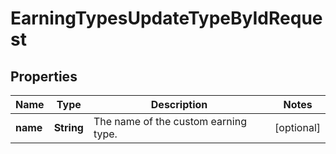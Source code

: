

# EarningTypesUpdateTypeByIdRequest


## Properties

| Name | Type | Description | Notes |
|------------ | ------------- | ------------- | -------------|
|**name** | **String** | The name of the custom earning type. |  [optional] |



